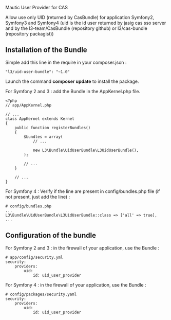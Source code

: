 Mautic User Provider for CAS

Allow use only UID (returned by CasBundle) for application Symfony2, Symfony3 and Symfony4
(uid is the id user returned by jasig cas sso server and by the l3-team/CasBundle (repository github) or l3/cas-bundle (repository packagist))

Installation of the Bundle
---
Simple add this line in the require in your composer.json :
```
"l3/uid-user-bundle": "~1.0"
```
Launch the command **composer update** to install the package.

For Symfony 2 and 3 : add the Bundle in the AppKernel.php file.
```
<?php
// app/AppKernel.php

// ...
class AppKernel extends Kernel
{
    public function registerBundles()
    {
        $bundles = array(
            // ...

            new L3\Bundle\UidUserBundle\L3UidUserBundle(),
        );

        // ...
    }

    // ...
}
```

For Symfony 4 :
Verify if the line are present in config/bundles.php file (if not present, just add the line) :
```
# config/bundles.php
...
L3\Bundle\UidUserBundle\L3UidUserBundle::class => ['all' => true],
...
```

Configuration of the bundle
---

For Symfony 2 and 3 : in the firewall of your application, use the Bundle :
```
# app/config/security.yml
security:
    providers:
        uid:
            id: uid_user_provider
```

For Symfony 4 : in the firewall of your application, use the Bundle :
```
# config/packages/security.yaml
security:
    providers:
        uid:
            id: uid_user_provider
```
